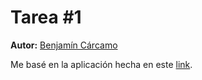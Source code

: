# Tarea #1

**Autor:** [Benjamín Cárcamo](github.com/fringlesinthestreet)

Me basé en la aplicación hecha en este [link](https://realpython.com/flask-by-example-part-3-text-processing-with-requests-beautifulsoup-nltk/).
